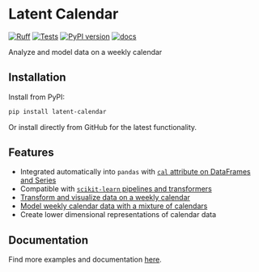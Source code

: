 # Latent Calendar

[![Ruff](https://img.shields.io/endpoint?url=https://raw.githubusercontent.com/astral-sh/ruff/main/assets/badge/v2.json)](https://github.com/astral-sh/ruff)
[![Tests](https://github.com/wd60622/latent-calendar/actions/workflows/tests.yml/badge.svg)](https://github.com/wd60622/latent-calendar/actions/workflows/tests.yml)
[![PyPI version](https://badge.fury.io/py/latent-calendar.svg)](https://badge.fury.io/py/latent-calendar)
[![docs](https://github.com/wd60622/latent-calendar/actions/workflows/docs.yml/badge.svg)](https://wd60622.github.io/latent-calendar/)

Analyze and model data on a weekly calendar

## Installation

Install from PyPI: 

```bash
pip install latent-calendar
```

Or install directly from GitHub for the latest functionality. 

## Features 

- Integrated automatically into `pandas` with [`cal` attribute on DataFrames and Series](https://wd60622.github.io/latent-calendar/modules/extensions)
- Compatible with [`scikit-learn` pipelines and transformers](https://wd60622.github.io/latent-calendar/examples/model/sklearn-compat)
- [Transform and visualize data on a weekly calendar](https://wd60622.github.io/latent-calendar/examples/cal-attribute)
- [Model weekly calendar data with a mixture of calendars](https://wd60622.github.io/latent-calendar/methodology)
- Create lower dimensional representations of calendar data

## Documentation 

Find more examples and documentation [here](https://wd60622.github.io/latent-calendar/).
